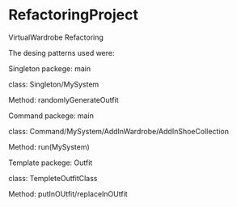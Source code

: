 # RefactoringProject
VirtualWardrobe Refactoring

The desing patterns used were:

Singleton
  packege: main
  
  class: Singleton/MySystem
  
  Method: randomlyGenerateOutfit
  
Command
  packege: main
  
  class: Command/MySystem/AddInWardrobe/AddInShoeCollection
  
  Method: run(MySystem)
  
Template
  packege: Outfit
  
  class: TempleteOutfitClass
  
  Method: putInOUtfit/replaceInOUtfit
  
